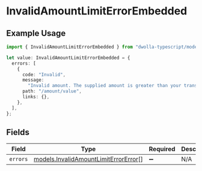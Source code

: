 # InvalidAmountLimitErrorEmbedded

## Example Usage

```typescript
import { InvalidAmountLimitErrorEmbedded } from "dwolla-typescript/models";

let value: InvalidAmountLimitErrorEmbedded = {
  errors: [
    {
      code: "Invalid",
      message:
        "Invalid amount. The supplied amount is greater than your transaction limit.",
      path: "/amount/value",
      links: {},
    },
  ],
};
```

## Fields

| Field                                                                              | Type                                                                               | Required                                                                           | Description                                                                        |
| ---------------------------------------------------------------------------------- | ---------------------------------------------------------------------------------- | ---------------------------------------------------------------------------------- | ---------------------------------------------------------------------------------- |
| `errors`                                                                           | [models.InvalidAmountLimitErrorError](../models/invalidamountlimiterrorerror.md)[] | :heavy_minus_sign:                                                                 | N/A                                                                                |